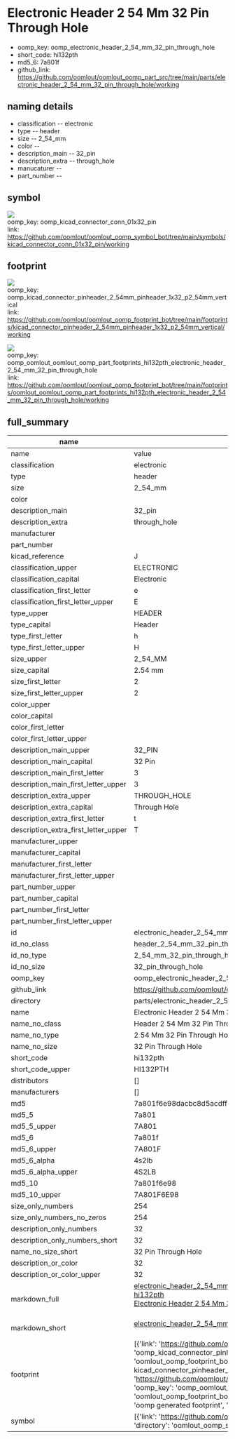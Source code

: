 # Electronic Header 2 54 Mm 32 Pin Through Hole

  
* oomp_key: oomp_electronic_header_2_54_mm_32_pin_through_hole 
* short_code: hi132pth
* md5_6: 7a801f  
* github_link: https://github.com/oomlout/oomlout_oomp_part_src/tree/main/parts/electronic_header_2_54_mm_32_pin_through_hole/working  
## naming details
* classification -- electronic
* type -- header
* size -- 2_54_mm
* color -- 
* description_main -- 32_pin
* description_extra -- through_hole
* manucaturer -- 
* part_number -- 



## symbol

![](symbol/{index}/working/working_600.png)  
oomp_key: oomp_kicad_connector_conn_01x32_pin  
link: https://github.com/oomlout/oomlout_oomp_symbol_bot/tree/main/symbols/kicad_connector_conn_01x32_pin/working  

## footprint

![](footprint/{index}/working/working_600.png)  
oomp_key: oomp_kicad_connector_pinheader_2_54mm_pinheader_1x32_p2_54mm_vertical  
link: https://github.com/oomlout/oomlout_oomp_footprint_bot/tree/main/footprints/kicad_connector_pinheader_2_54mm_pinheader_1x32_p2_54mm_vertical/working  

![](footprint/{index}/working/working_600.png)  
oomp_key: oomp_oomlout_oomlout_oomp_part_footprints_hi132pth_electronic_header_2_54_mm_32_pin_through_hole  
link: https://github.com/oomlout/oomlout_oomp_footprint_bot/tree/main/footprints/oomlout_oomlout_oomp_part_footprints_hi132pth_electronic_header_2_54_mm_32_pin_through_hole/working  

## full_summary
| name | value | 
| --- | --- | 
| name | value | 
| classification | electronic | 
| type | header | 
| size | 2_54_mm | 
| color |  | 
| description_main | 32_pin | 
| description_extra | through_hole | 
| manufacturer |  | 
| part_number |  | 
| kicad_reference | J | 
| classification_upper | ELECTRONIC | 
| classification_capital | Electronic | 
| classification_first_letter | e | 
| classification_first_letter_upper | E | 
| type_upper | HEADER | 
| type_capital | Header | 
| type_first_letter | h | 
| type_first_letter_upper | H | 
| size_upper | 2_54_MM | 
| size_capital | 2.54 mm | 
| size_first_letter | 2 | 
| size_first_letter_upper | 2 | 
| color_upper |  | 
| color_capital |  | 
| color_first_letter |  | 
| color_first_letter_upper |  | 
| description_main_upper | 32_PIN | 
| description_main_capital | 32 Pin | 
| description_main_first_letter | 3 | 
| description_main_first_letter_upper | 3 | 
| description_extra_upper | THROUGH_HOLE | 
| description_extra_capital | Through Hole | 
| description_extra_first_letter | t | 
| description_extra_first_letter_upper | T | 
| manufacturer_upper |  | 
| manufacturer_capital |  | 
| manufacturer_first_letter |  | 
| manufacturer_first_letter_upper |  | 
| part_number_upper |  | 
| part_number_capital |  | 
| part_number_first_letter |  | 
| part_number_first_letter_upper |  | 
| id | electronic_header_2_54_mm_32_pin_through_hole | 
| id_no_class | header_2_54_mm_32_pin_through_hole | 
| id_no_type | 2_54_mm_32_pin_through_hole | 
| id_no_size | 32_pin_through_hole | 
| oomp_key | oomp_electronic_header_2_54_mm_32_pin_through_hole | 
| github_link | https://github.com/oomlout/oomlout_oomp_part_src/tree/main/parts/electronic_header_2_54_mm_32_pin_through_hole/working | 
| directory | parts/electronic_header_2_54_mm_32_pin_through_hole | 
| name | Electronic Header 2 54 Mm 32 Pin Through Hole | 
| name_no_class | Header 2 54 Mm 32 Pin Through Hole | 
| name_no_type | 2 54 Mm 32 Pin Through Hole | 
| name_no_size | 32 Pin Through Hole | 
| short_code | hi132pth | 
| short_code_upper | HI132PTH | 
| distributors | [] | 
| manufacturers | [] | 
| md5 | 7a801f6e98dacbc8d5acdff74bf779e5 | 
| md5_5 | 7a801 | 
| md5_5_upper | 7A801 | 
| md5_6 | 7a801f | 
| md5_6_upper | 7A801F | 
| md5_6_alpha | 4s2lb | 
| md5_6_alpha_upper | 4S2LB | 
| md5_10 | 7a801f6e98 | 
| md5_10_upper | 7A801F6E98 | 
| size_only_numbers | 254 | 
| size_only_numbers_no_zeros | 254 | 
| description_only_numbers | 32 | 
| description_only_numbers_short | 32 | 
| name_no_size_short | 32 Pin Through Hole | 
| description_or_color | 32 | 
| description_or_color_upper | 32 | 
| markdown_full | [electronic_header_2_54_mm_32_pin_through_hole](https://github.com/oomlout/oomlout_oomp_part_src/tree/main/parts/electronic_header_2_54_mm_32_pin_through_hole/working)<br>[hi132pth](https://github.com/oomlout/oomlout_oomp_part_src/tree/main/parts/electronic_header_2_54_mm_32_pin_through_hole/working)<br>[Electronic Header 2 54 Mm 32 Pin Through Hole](https://github.com/oomlout/oomlout_oomp_part_src/tree/main/parts/electronic_header_2_54_mm_32_pin_through_hole/working)<br><br> | 
| markdown_short | [electronic_header_2_54_mm_32_pin_through_hole](https://github.com/oomlout/oomlout_oomp_part_src/tree/main/parts/electronic_header_2_54_mm_32_pin_through_hole/working)<br><br> | 
| footprint | [{'link': 'https://github.com/oomlout/oomlout_oomp_footprint_bot/tree/main/foootprntss/kicad_connector_pinheader_2_54mm_pinheader_1x32_p2_54mm_vertical', 'oomp_key': 'oomp_kicad_connector_pinheader_2_54mm_pinheader_1x32_p2_54mm_vertical', 'directory': 'oomlout_oomp_footprint_bot/footprints/kicad_connector_pinheader_2_54mm_pinheader_1x32_p2_54mm_vertical//working/working.kicad_mod', 'note': 'source footprint kicad_connector_pinheader_2_54mm_pinheader_1x32_p2_54mm_vertical', 'index': 0}, {'link': 'https://github.com/oomlout/oomlout_oomp_footprint_bot/tree/main/foootprntss/oomlout_oomlout_oomp_part_footprints_hi132pth_electronic_header_2_54_mm_32_pin_through_hole', 'oomp_key': 'oomp_oomlout_oomlout_oomp_part_footprints_hi132pth_electronic_header_2_54_mm_32_pin_through_hole', 'directory': 'oomlout_oomp_footprint_bot/footprints/oomlout_oomlout_oomp_part_footprints_hi132pth_electronic_header_2_54_mm_32_pin_through_hole//working/working.kicad_mod', 'note': 'oomp generated footprint', 'index': 1}] | 
| symbol | [{'link': 'https://github.com/oomlout/oomlout_oomp_symbol_bot/tree/main/symbols/kicad_connector_conn_01x32_pin', 'oomp_key': 'oomp_kicad_connector_conn_01x32_pin', 'directory': 'oomlout_oomp_symbol_bot/symbols/kicad_connector_conn_01x32_pin//working/working.kicad_sym', 'index': 0}] | 
